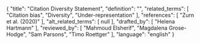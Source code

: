 {
    "title": "Citation Diversity Statement",
    "definition": "",
    "related_terms": [
        "Citation bias",
        "Diversity",
        "Under-representation"
    ],
    "references": [
        "Zurn et al. (2020)"
    ],
    "alt_related_terms": [
        null
    ],
    "drafted_by": [
        "Helena Hartmann"
    ],
    "reviewed_by": [
        "Mahmoud Elsherif",
        "Magdalena Grose-Hodge",
        "Sam Parsons",
        "Timo Roettger"
    ],
    "language": "english"
}